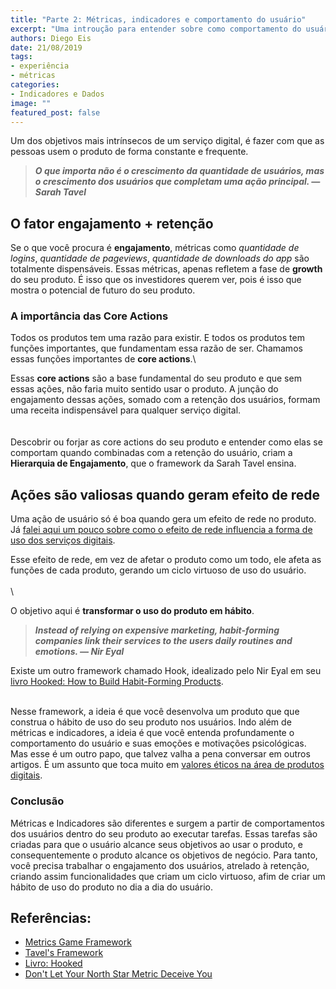 ```yaml
---
title: "Parte 2: Métricas, indicadores e comportamento do usuário"
excerpt: "Uma introução para entender sobre como comportamento do usuário gera indicadores"
authors: Diego Eis
date: 21/08/2019
tags: 
- experiência
- métricas
categories:
- Indicadores e Dados
image: ""
featured_post: false
---
```



Um dos objetivos mais intrínsecos de um serviço digital, é fazer com que 
as pessoas usem o produto de forma constante e frequente.

> ***O que importa não é o crescimento da quantidade de usuários, mas o
> crescimento dos usuários que completam uma ação principal. ― Sarah
> Tavel***

O fator engajamento + retenção
------------------------------

Se o que você procura é **engajamento**, métricas como *quantidade de
logins*, *quantidade de pageviews*, *quantidade de downloads do app* são
totalmente dispensáveis. Essas métricas, apenas refletem a fase de
**growth** do seu produto. É isso que os investidores querem ver, pois é
isso que mostra o potencial de futuro do seu produto.

### 

###  A importância das Core Actions

Todos os produtos tem uma razão para existir. E todos os produtos tem
funções importantes, que fundamentam essa razão de ser. Chamamos essas
funções importantes de **core actions**.\

Essas **core actions** são a base fundamental do seu produto e que sem
essas ações, não faria muito sentido usar o produto. A junção do
engajamento dessas ações, somado com a retenção dos usuários, formam uma
receita indispensável para qualquer serviço digital.\
\
\
Descobrir ou forjar as core actions do seu produto e entender como elas
se comportam quando combinadas com a retenção do usuário, criam a
**Hierarquia de Engajamento**, que o framework da Sarah Tavel ensina.

### 

Ações são valiosas quando geram efeito de rede
----------------------------------------------

Uma ação de usuário só é boa quando gera um efeito de rede no produto.
Já [falei aqui um pouco sobre como o efeito de rede influencia a forma de uso dos serviços digitais](https://diegoeis.com/service-dominant-logic-marketing#network-effect-e-produtos-como-plataformas).

Esse efeito de rede, em vez de afetar o produto como um todo, ele afeta
as funções de cada produto, gerando um ciclo virtuoso de uso do
usuário.\
\
\

O objetivo aqui é **transformar o uso do produto em hábito**.

> ***Instead of relying on expensive marketing, habit-forming companies
> link their services to the users daily routines and emotions. ― Nir
> Eyal***

Existe um outro framework chamado Hook, idealizado pelo Nir Eyal em seu
[livro Hooked: How to Build Habit-Forming
Products](https://amzn.to/2SIQNNE).

\
Nesse framework, a ideia é que você desenvolva um produto que que
construa o hábito de uso do seu produto nos usuários. Indo além de
métricas e indicadores, a ideia é que você entenda profundamente o
comportamento do usuário e suas emoções e motivações psicológicas. Mas
esse é um outro papo, que talvez valha a pena conversar em outros
artigos. É um assunto que toca muito em [valores éticos na área de
produtos digitais](https://diegoeis.com/etica-em-produtos-digitais/).

###  Conclusão

Métricas e Indicadores são diferentes e surgem a partir de
comportamentos dos usuários dentro do seu produto ao executar tarefas.
Essas tarefas são criadas para que o usuário alcance seus objetivos ao
usar o produto, e consequentemente o produto alcance os objetivos de
negócio. Para tanto, você precisa trabalhar o engajamento dos usuários,
atrelado à retenção, criando assim funcionalidades que criam um ciclo
virtuoso, afim de criar um hábito de uso do produto no dia a dia do
usuário.

Referências:
------------

- [Metrics Game Framework](https://hackernoon.com/metrics-game-framework-5e3dce1be8ac)
- [Tavel\'s Framework](https://medium.com/@sarahtavel/the-hierarchy-of-engagement-expanded-648329d60804)
- [Livro: Hooked](https://amzn.to/2SIQNNE) 
- [Don\'t Let Your North Star Metric Deceive You](https://www.reforge.com/blog/north-star-metric-growth)

